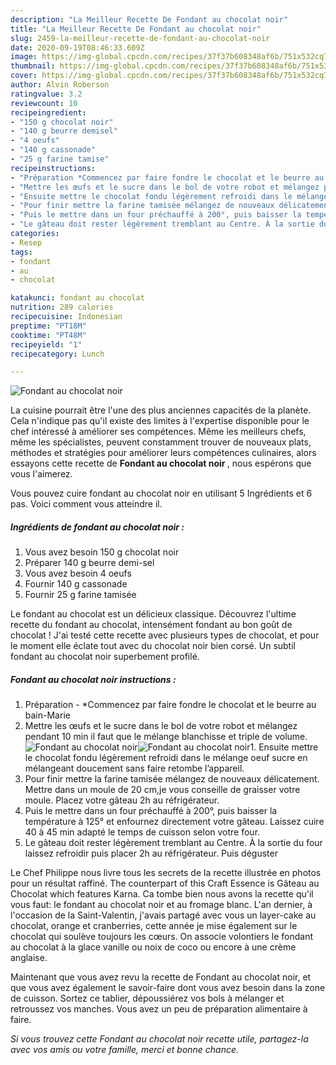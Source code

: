 ```yaml
---
description: "La Meilleur Recette De Fondant au chocolat noir"
title: "La Meilleur Recette De Fondant au chocolat noir"
slug: 2459-la-meilleur-recette-de-fondant-au-chocolat-noir
date: 2020-09-19T08:46:33.609Z
image: https://img-global.cpcdn.com/recipes/37f37b608348af6b/751x532cq70/fondant-au-chocolat-noir-photo-principale-de-la-recette.jpg
thumbnail: https://img-global.cpcdn.com/recipes/37f37b608348af6b/751x532cq70/fondant-au-chocolat-noir-photo-principale-de-la-recette.jpg
cover: https://img-global.cpcdn.com/recipes/37f37b608348af6b/751x532cq70/fondant-au-chocolat-noir-photo-principale-de-la-recette.jpg
author: Alvin Roberson
ratingvalue: 3.2
reviewcount: 10
recipeingredient:
- "150 g chocolat noir"
- "140 g beurre demisel"
- "4 oeufs"
- "140 g cassonade"
- "25 g farine tamise"
recipeinstructions:
- "Préparation *Commencez par faire fondre le chocolat et le beurre au bain-Marie"
- "Mettre les œufs et le sucre dans le bol de votre robot et mélangez pendant 10 min il faut que le mélange blanchisse et triple de volume."
- "Ensuite mettre le chocolat fondu légèrement refroidi dans le mélange oeuf sucre en mélangeant doucement sans faire retombe l’appareil."
- "Pour finir mettre la farine tamisée mélangez de nouveaux délicatement. Mettre dans un moule de 20 cm,je vous conseille de graisser votre moule. Placez votre gâteau 2h au réfrigérateur."
- "Puis le mettre dans un four préchauffé à 200°, puis baisser la température à 125° et enfournez directement votre gâteau. Laissez cuire 40 à 45 min adapté le temps de cuisson selon votre four."
- "Le gâteau doit rester légèrement tremblant au Centre. À la sortie du four laissez refroidir puis placer 2h au réfrigérateur. Puis déguster"
categories:
- Resep
tags:
- fondant
- au
- chocolat

katakunci: fondant au chocolat 
nutrition: 289 calories
recipecuisine: Indonesian
preptime: "PT18M"
cooktime: "PT48M"
recipeyield: "1"
recipecategory: Lunch

---
```



![Fondant au chocolat noir](https://img-global.cpcdn.com/recipes/37f37b608348af6b/751x532cq70/fondant-au-chocolat-noir-photo-principale-de-la-recette.jpg)

La cuisine pourrait être l'une des plus anciennes capacités de la planète. Cela n'indique pas qu'il existe des limites à l'expertise disponible pour le chef intéressé à améliorer ses compétences. Même les meilleurs chefs, même les spécialistes, peuvent constamment trouver de nouveaux plats, méthodes et stratégies pour améliorer leurs compétences culinaires, alors essayons cette recette de <strong> Fondant au chocolat noir </strong>, nous espérons que vous l'aimerez.

<!--inarticleads1-->

Vous pouvez cuire fondant au chocolat noir en utilisant 5 Ingrédients et 6 pas. Voici comment vous atteindre il.

##### Ingrédients de fondant au chocolat noir :

1. Vous avez besoin 150 g chocolat noir
1. Préparer 140 g beurre demi-sel
1. Vous avez besoin 4 oeufs
1. Fournir 140 g cassonade
1. Fournir 25 g farine tamisée


Le fondant au chocolat est un délicieux classique. Découvrez l&#39;ultime recette du fondant au chocolat, intensément fondant au bon goût de chocolat ! J&#39;ai testé cette recette avec plusieurs types de chocolat, et pour le moment elle éclate tout avec du chocolat noir bien corsé. Un subtil fondant au chocolat noir superbement profilé. 

<!--inarticleads2-->

##### Fondant au chocolat noir instructions :

1. Préparation - *Commencez par faire fondre le chocolat et le beurre au bain-Marie
1. Mettre les œufs et le sucre dans le bol de votre robot et mélangez pendant 10 min il faut que le mélange blanchisse et triple de volume.
<img src="//assets-global.cpcdn.com/assets/icons/button_play-2c75c40dde080a61004c1f40b05d8f140eaff45d7e9e6481dc71c63d2e7c4909.png" alt="Fondant au chocolat noir"><img src="//assets-global.cpcdn.com/assets/icons/button_play-2c75c40dde080a61004c1f40b05d8f140eaff45d7e9e6481dc71c63d2e7c4909.png" alt="Fondant au chocolat noir">1. Ensuite mettre le chocolat fondu légèrement refroidi dans le mélange oeuf sucre en mélangeant doucement sans faire retombe l’appareil.
1. Pour finir mettre la farine tamisée mélangez de nouveaux délicatement. Mettre dans un moule de 20 cm,je vous conseille de graisser votre moule. Placez votre gâteau 2h au réfrigérateur.
1. Puis le mettre dans un four préchauffé à 200°, puis baisser la température à 125° et enfournez directement votre gâteau. Laissez cuire 40 à 45 min adapté le temps de cuisson selon votre four.
1. Le gâteau doit rester légèrement tremblant au Centre. À la sortie du four laissez refroidir puis placer 2h au réfrigérateur. Puis déguster


Le Chef Philippe nous livre tous les secrets de la recette illustrée en photos pour un résultat raffiné. The counterpart of this Craft Essence is Gâteau au Chocolat which features Karna. Ca tombe bien nous avons la recette qu&#39;il vous faut: le fondant au chocolat noir et au fromage blanc. L&#39;an dernier, à l&#39;occasion de la Saint-Valentin, j&#39;avais partagé avec vous un layer-cake au chocolat, orange et cranberries, cette année je mise également sur le chocolat qui soulève toujours les cœurs. On associe volontiers le fondant au chocolat à la glace vanille ou noix de coco ou encore à une crème anglaise. 

<!--inarticleads1-->

<p>
Maintenant que vous avez revu la recette de Fondant au chocolat noir, et que vous avez également le savoir-faire dont vous avez besoin dans la zone de cuisson. Sortez ce tablier, dépoussiérez vos bols à mélanger et retroussez vos manches. Vous avez un peu de préparation alimentaire à faire.
</p>

<p>
<i>Si vous trouvez cette Fondant au chocolat noir recette utile, partagez-la avec vos amis ou votre famille, merci et bonne chance.</i>
</p>
